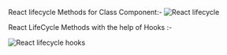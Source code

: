 React lifecycle Methods for Class Component:-
![React lifecycle](https://user-images.githubusercontent.com/85595925/214839177-45f2c61d-0b9d-4182-9106-39faf8a05b22.jpg)

React LifeCycle Methods with the help of Hooks :-

![React lifecycle hooks](https://user-images.githubusercontent.com/85595925/214839205-4b69a0de-d390-4d31-8a08-8e5680f0cb37.jpg)
